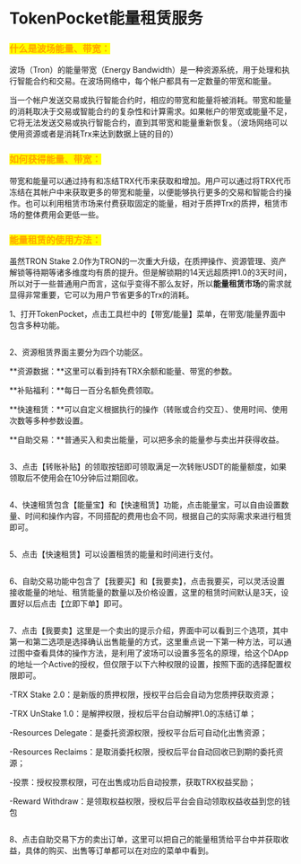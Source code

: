 # TokenPocket能量租赁服务

### <mark style="color:orange;">什么是波场能量、带宽：</mark> <a href="#ohcga" id="ohcga"></a>

波场（Tron）的能量带宽（Energy Bandwidth）是一种资源系统，用于处理和执行智能合约和交易。在波场网络中，每个帐户都具有一定数量的带宽和能量。

当一个帐户发送交易或执行智能合约时，相应的带宽和能量将被消耗。带宽和能量的消耗取决于交易或智能合约的复杂性和计算需求。如果帐户的带宽或能量不足，它将无法发送交易或执行智能合约，直到其带宽和能量重新恢复。（波场网络可以使用资源或者是消耗Trx来达到数据上链的目的）

### <mark style="color:orange;">如何获得能量、带宽：</mark> <a href="#vj0dv" id="vj0dv"></a>

带宽和能量可以通过持有和冻结TRX代币来获取和增加。用户可以通过将TRX代币冻结在其帐户中来获取更多的带宽和能量，以便能够执行更多的交易和智能合约操作。也可以利用租赁市场来付费获取固定的能量，相对于质押Trx的质押，租赁市场的整体费用会更低一些。

### <mark style="color:orange;">能量租赁的使用方法：</mark> <a href="#qkape" id="qkape"></a>

虽然TRON Stake 2.0作为TRON的一次重大升级，在质押操作、资源管理、资产解锁等待期等诸多维度均有质的提升。但是解锁期的14天远超质押1.0的3天时间，所以对于一些普通用户而言，这似乎变得不那么友好，所以**能量租赁市场**的需求就显得非常重要，它可以为用户节省更多的Trx的消耗。

1、打开TokenPocket，点击工具栏中的【带宽/能量】菜单，在带宽/能量界面中包含多种功能。

<figure><img src="../../.gitbook/assets/1 (1) (1) (4).png" alt=""><figcaption></figcaption></figure>

2、资源租赁界面主要分为四个功能区。

**资源数据：**这里可以看到持有TRX余额和能量、带宽的参数。

**补贴福利：**每日一百分名额免费领取。

**快速租赁：**可以自定义根据执行的操作（转账或合约交互）、使用时间、使用次数等多种参数设置。

**自助交易：**普通买入和卖出能量，可以把多余的能量参与卖出并获得收益。

<figure><img src="../../.gitbook/assets/2 (2) (5) (1).png" alt=""><figcaption></figcaption></figure>

3、点击【转账补贴】的领取按钮即可领取满足一次转账USDT的能量额度，如果领取后不使用会在10分钟后过期回收。

<figure><img src="../../.gitbook/assets/3 (28).png" alt=""><figcaption></figcaption></figure>

4、快速租赁包含【能量宝】和【快速租赁】功能，点击能量宝，可以自由设置数量、时间和操作内容，不同搭配的费用也会不同，根据自己的实际需求来进行租赁即可。

<figure><img src="../../.gitbook/assets/4 (19).png" alt=""><figcaption></figcaption></figure>

5、点击【快速租赁】可以设置租赁的能量和时间进行支付。

<figure><img src="../../.gitbook/assets/5 (17).png" alt=""><figcaption></figcaption></figure>

6、自助交易功能中包含了【我要买】和【我要卖】，点击我要买，可以灵活设置接收能量的地址、租赁能量的数量以及价格设置，这里的租赁时间默认是3天，设置好以后点击【立即下单】即可。

<figure><img src="../../.gitbook/assets/6 (13).png" alt=""><figcaption></figcaption></figure>

7、点击【我要卖】这里是一个卖出的提示介绍，界面中可以看到三个选项，其中第一和第二选项是选择确认出售能量的方式，这里重点说一下第一种方法，可以通过图中查看具体的操作方法，是利用了波场可以设置多签名的原理，给这个DApp的地址一个Active的授权，但仅限于以下六种权限的设置，按照下面的选择配置权限即可。

\-TRX Stake 2.0：是新版的质押权限，授权平台后会自动为您质押获取资源；

\-TRX UnStake 1.0：是解押权限，授权后平台自动解押1.0的冻结订单；

\-Resources Delegate：是委托资源权限，授权平台后可自动化出售资源；

\-Resources Reclaims：是取消委托权限，授权后平台自动回收已到期的委托资源；

\-投票：授权投票权限，可在出售成功后自动投票，获取TRX权益奖励；

\-Reward Withdraw：是领取权益权限，授权后平台会自动领取权益收益到您的钱包

<figure><img src="../../.gitbook/assets/7 (10).png" alt=""><figcaption></figcaption></figure>

8、点击自助交易下方的卖出订单，这里可以把自己的能量租赁给平台中并获取收益，具体的购买、出售等订单都可以在对应的菜单中看到。

<figure><img src="../../.gitbook/assets/8 (7).png" alt=""><figcaption></figcaption></figure>
